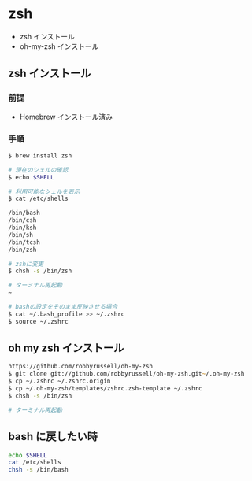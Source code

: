 # zsh

* zsh インストール
* oh-my-zsh インストール

## zsh インストール

### 前提
* Homebrew インストール済み

### 手順

```zsh
$ brew install zsh

# 現在のシェルの確認
$ echo $SHELL

# 利用可能なシェルを表示
$ cat /etc/shells

/bin/bash
/bin/csh
/bin/ksh
/bin/sh
/bin/tcsh
/bin/zsh

# zshに変更
$ chsh -s /bin/zsh

# ターミナル再起動
~

# bashの設定をそのまま反映させる場合
$ cat ~/.bash_profile >> ~/.zshrc
$ source ~/.zshrc

```



## oh my zsh インストール

```zsh
https://github.com/robbyrussell/oh-my-zsh
$ git clone git://github.com/robbyrussell/oh-my-zsh.git~/.oh-my-zsh
$ cp ~/.zshrc ~/.zshrc.origin
$ cp ~/.oh-my-zsh/templates/zshrc.zsh-template ~/.zshrc
$ chsh -s /bin/zsh

# ターミナル再起動

```

## bash に戻したい時

```zsh
echo $SHELL
cat /etc/shells
chsh -s /bin/bash
```